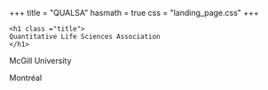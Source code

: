 +++
title = "QUALSA"
hasmath = true
css = "landing_page.css"
+++

~~~
<h1 class ="title">
Quantitative Life Sciences Association
</h1>
~~~
McGill University  

Montréal